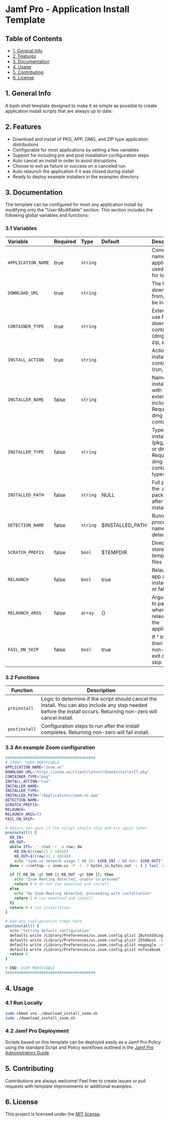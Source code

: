 
# Jamf Pro - Application Install Template

## Table of Contents

- [1. General Info](#1-general-info)
- [2. Features](#2-features)
- [3. Documentation](#3-documentation)
- [4. Usage](#4-usage)
- [5. Contributing](#5-contributing)
- [6. License](#6-license)

## 1. General Info

A bash shell template designed to make it as simple as possible to create application
install scripts that are always up to date.

## 2. Features

- Download and install of PKG, APP, DMG, and ZIP type application distributions
- Configurable for most applications by setting a few variables
- Support for including pre and post installation configuration steps
- Auto cancel an install in order to avoid disruptions
- Choose to exit as failure or success on a canceled run
- Auto relaunch the application if it was closed during install
- Ready to deploy example installers in the examples directory

## 3. Documentation

The template can be configured for most any application install by modifying only the "User
Modifiable" section. This section includes the following global variables and functions:

### 3.1 Variables

| Variable           | Required | Type     | Default         | Description                                                                    |
| :----------------- | :------- | :------- | :-------------- | :----------------------------------------------------------------------------- |
| `APPLICATION_NAME` | true     | `string` |                 | Common name of the application, used only for logging                          |
| `DOWNLOAD_URL`     | true     | `string` |                 | The URL to download from, can be indirect                                      |
| `CONTAINER_TYPE`   | true     | `string` |                 | Extension to use for the downloaded container (dmg, pkg, zip, app)             |
| `INSTALL_ACTION`   | true     | `string` |                 | Action to install from container (run, move)                                   |
| `INSTALLER_NAME`   | false    | `string` |                 | Name of installer with extention included. Required for dmg or zip containers. |
| `INSTALLER_TYPE`   | false    | `string` |                 | Type of installer (pkg, app, or dir). Required for dmg or zip container types  |
| `INSTALLED_PATH`   | false    | `string` | NULL            | Full path of the .app package after installation                               |
| `DETECTION_NAME`   | false    | `string` | $INSTALLED_PATH | Running process name to detect                                                 |
| `SCRATCH_PREFIX`   | false    | `bool`   | $TEMPDIR        | Directory to store temporary files                                             |
| `RELAUNCH`         | false    | `bool`   | true            | Relaunch app after install (true or false)                                     |
| `RELAUNCH_ARGS`    | false    | `array`  | ()              | Arguments to pass when relaunching the application                             |
| `FAIL_ON_SKIP`     | false    | `bool`   | true            | If " true" then return non-zero exit code on skip                              |

### 3.2 Functions

| Function           | Description                                                                                                                                                         |
|--------------------|---------------------------------------------------------------------------------------------------------------------------------------------------------------------|
| `preinstall`       | Logic to determine if the script should cancel the install. You can also include any step needed before the install occurs. Returning non-zero will cancel install. |
| `postinstall`      | Configuration steps to run after the install completes. Returning non-zero will fail install.                                                                       |

### 3.3 An example Zoom configuration

```bash
########################################
# START: USER MODIFIABLE
APPLICATION_NAME="zoom.us"
DOWNLOAD_URL="https://zoom.us/client/latest/ZoomInstallerIT.pkg"
CONTAINER_TYPE="pkg"
INSTALL_ACTION="run"
INSTALLER_NAME=
INSTALLER_TYPE=
INSTALLED_PATH="/Applications/zoom.us.app"
DETECTION_NAME=
SCRATCH_PREFIX=
RELAUNCH=
RELAUNCH_ARGS=()
FAIL_ON_SKIP=

# Return non-zero if the script should skip and try again later
preinstall() {
  KB_IN=
  KB_OUT=
  while IFS=',' read -r -a row; do
    KB_IN=$((row[2] / 1024))
    KB_OUT=$((row[3] / 1024))
    echo "zoom.us network usage | KB In: ${KB_IN} / KB Out: ${KB_OUT}"
  done < <(nettop -p zoom.us -P -n -J bytes_in,bytes_out -L 1 | tail -n +2)

  if [[ KB_IN -gt 500 || KB_OUT -gt 500 ]]; then
    echo "Zoom Meeting detected, unable to proceed"
    return 0 # do not run download and install
  else
    echo "No Zoom Meeting detected, proceeding with installation"
    return 1 # run download and install
  fi
  return 0 # run installation
}

# Add any configuration steps here
postinstall() {
  echo "Setting default configuration"
  defaults write /Library/Preferences/us.zoom.config.plist ZAutoSSOLogin -string YES
  defaults write /Library/Preferences/us.zoom.config.plist ZSSOHost -string XXX.zoom.us
  defaults write /Library/Preferences/us.zoom.config.plist nogoogle -string 1
  defaults write /Library/Preferences/us.zoom.config.plist nofacebook -string 1
  return 0
}

# END: USER MODIFIABLE
########################################
```

## 4. Usage

### 4.1 Run Locally

```bash
sudo chmod u+x ./download_install_zoom.sh
sudo ./download_install_zoom.sh
```

### 4.2 Jamf Pro Deployment

Scripts based on this template can be deployed easily as a Jamf Pro Policy using the standard Script and Policy workflows outlined in the [Jamf Pro Administrators Guide](https://www.jamf.com/resources/product-documentation/jamf-pro-administrators-guide/).

## 5. Contributing

Contributions are always welcome! Feel free to create issues or pull requests with template improvements or additional examples.

## 6. License

This project is licensed under the [MIT license](LICENSE).
